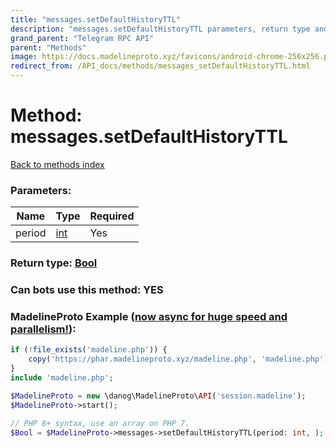 ```yaml
---
title: "messages.setDefaultHistoryTTL"
description: "messages.setDefaultHistoryTTL parameters, return type and example"
grand_parent: "Telegram RPC API"
parent: "Methods"
image: https://docs.madelineproto.xyz/favicons/android-chrome-256x256.png
redirect_from: /API_docs/methods/messages_setDefaultHistoryTTL.html
---
```

# Method: messages.setDefaultHistoryTTL
[Back to methods index](index.html)



### Parameters:

| Name     |    Type       | Required |
|----------|---------------|----------|
|period|[int](/API_docs/types/int.html) | Yes|


### Return type: [Bool](/API_docs/types/Bool.html)

### Can bots use this method: **YES**


### MadelineProto Example ([now async for huge speed and parallelism!](https://docs.madelineproto.xyz/docs/ASYNC.html)):


```php
if (!file_exists('madeline.php')) {
    copy('https://phar.madelineproto.xyz/madeline.php', 'madeline.php');
}
include 'madeline.php';

$MadelineProto = new \danog\MadelineProto\API('session.madeline');
$MadelineProto->start();

// PHP 8+ syntax, use an array on PHP 7.
$Bool = $MadelineProto->messages->setDefaultHistoryTTL(period: int, );
```

